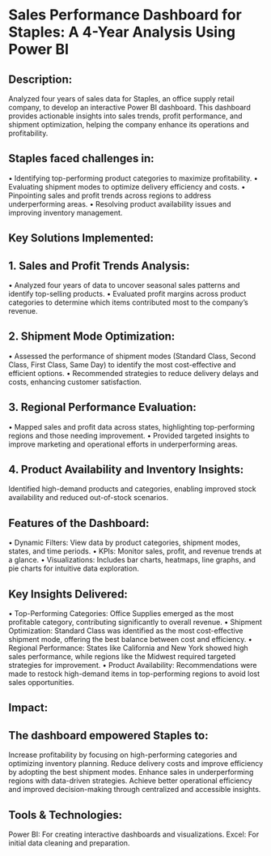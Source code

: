 # Sales Performance Dashboard for Staples: A 4-Year Analysis Using Power BI

## Description:
Analyzed four years of sales data for Staples, an office supply retail company, to develop an interactive Power BI dashboard. This dashboard provides actionable insights into sales trends, profit performance, and shipment optimization, helping the company enhance its operations and profitability.

## Staples faced challenges in:
• Identifying top-performing product categories to maximize profitability.
• Evaluating shipment modes to optimize delivery efficiency and costs.
• Pinpointing sales and profit trends across regions to address underperforming areas.
• Resolving product availability issues and improving inventory management.

## Key Solutions Implemented:
## 1. Sales and Profit Trends Analysis:
• Analyzed four years of data to uncover seasonal sales patterns and identify top-selling products.
• Evaluated profit margins across product categories to determine which items contributed most to the company’s revenue.

## 2. Shipment Mode Optimization:
• Assessed the performance of shipment modes (Standard Class, Second Class, First Class, Same Day) to identify the most cost-effective and efficient options.
• Recommended strategies to reduce delivery delays and costs, enhancing customer satisfaction.

## 3. Regional Performance Evaluation:
• Mapped sales and profit data across states, highlighting top-performing regions and those needing improvement.
• Provided targeted insights to improve marketing and operational efforts in underperforming areas.

## 4. Product Availability and Inventory Insights:
Identified high-demand products and categories, enabling improved stock availability and reduced out-of-stock scenarios.

## Features of the Dashboard:
• Dynamic Filters: View data by product categories, shipment modes, states, and time periods.
• KPIs: Monitor sales, profit, and revenue trends at a glance.
• Visualizations: Includes bar charts, heatmaps, line graphs, and pie charts for intuitive data exploration.

## Key Insights Delivered:
• Top-Performing Categories: Office Supplies emerged as the most profitable category, contributing significantly to overall revenue.
• Shipment Optimization: Standard Class was identified as the most cost-effective shipment mode, offering the best balance between cost and efficiency.
• Regional Performance: States like California and New York showed high sales performance, while regions like the Midwest required targeted strategies for improvement.
• Product Availability: Recommendations were made to restock high-demand items in top-performing regions to avoid lost sales opportunities.

## Impact: 
## The dashboard empowered Staples to:
Increase profitability by focusing on high-performing categories and optimizing inventory planning.
Reduce delivery costs and improve efficiency by adopting the best shipment modes.
Enhance sales in underperforming regions with data-driven strategies.
Achieve better operational efficiency and improved decision-making through centralized and accessible insights.

## Tools & Technologies:
Power BI: For creating interactive dashboards and visualizations.
Excel: For initial data cleaning and preparation.

